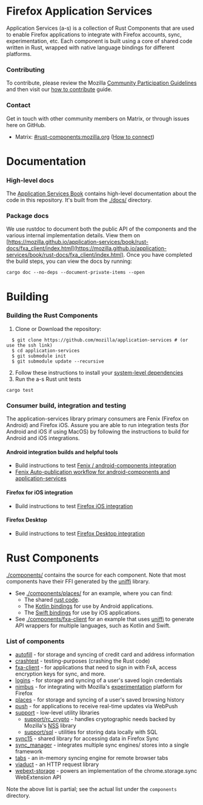 # Firefox Application Services

Application Services (a-s) is a collection of Rust Components that are used to enable Firefox applications to integrate with Firefox accounts, sync, experimentation, etc. Each component is built using a core of shared code written in Rust, wrapped with native language bindings for different platforms.

### Contributing
To contribute, please review the Mozilla [Community Participation Guidelines](https://www.mozilla.org/en-US/about/governance/policies/participation/) and then visit our [how to contribute](docs/contributing.md) guide.

### Contact
Get in touch with other community members on Matrix, or through issues here on GitHub.
- Matrix: [#rust-components:mozilla.org](https://chat.mozilla.org/#/room/#rust-components:mozilla.org) ([How to connect](https://wiki.mozilla.org/Matrix#Connect_to_Matrix))

# Documentation

### High-level docs

The [Application Services Book](https://mozilla.github.io/application-services/book/index.html) contains high-level documentation about the code in this repository.  It's built from the [./docs/](docs) directory.

### Package docs

We use rustdoc to document both the public API of the components and the various internal implementation details.  View them on [https://mozilla.github.io/application-services/book/rust-docs/fxa_client/index.html](https://mozilla.github.io/application-services/book/rust-docs/fxa_client/index.html).  Once you have completed the build steps, you can view the docs by running:

```shell
cargo doc --no-deps --document-private-items --open
```

# Building

### Building the Rust Components
1. Clone or Download the repository:
```shell
  $ git clone https://github.com/mozilla/application-services # (or use the ssh link)
  $ cd application-services
  $ git submodule init
  $ git submodule update --recursive
  ```
2. Follow these instructions to install your [system-level dependencies](docs/building.md#building-application-services)
3. Run the a-s Rust unit tests
```shell
cargo test
```

### Consumer build, integration and testing
The application-services library primary consumers are Fenix (Firefox on Android) and Firefox iOS. Assure you are able to run integration tests (for Android and iOS if using MacOS) by following the instructions to build for Android and iOS integrations.  

#### Android integration builds and helpful tools
* Build instructions to test [Fenix / android-components integration](docs/building.md#building-for-fenix)
* [Fenix Auto-publication workflow for android-components and application-services](https://github.com/mozilla-mobile/fenix/#auto-publication-workflow-for-android-components-and-application-services)


#### Firefox for iOS integration
* Build instructions to test [Firefox iOS integration](docs/building.md#building-for-firefox-ios)

#### Firefox Desktop
* Build instructions to test [Firefox Desktop integration](docs/building.md#building-for-firefox-desktop)

# Rust Components

[./components/](components) contains the source for each component. Note that most components have their FFI generated
by the [uniffi](https://github.com/mozilla/uniffi-rs/) library.
* See [./components/places/](components/places) for an example, where you can
    find:
  * The shared [rust code](components/places/src).
  * The [Kotlin bindings](components/places/android) for use by Android
      applications.
  * The [Swift bindings](components/places/ios) for use by iOS applications.
* See [./components/fxa-client](components/fxa-client) for an example that uses
    [uniffi](https://github.com/mozilla/uniffi-rs/) to generate API wrappers for
    multiple languages, such as Kotlin and Swift.

### List of components
* [autofill](components/autofill) - for storage and syncing of credit card and
  address information
* [crashtest](components/crashtest) - testing-purposes (crashing the Rust code)
* [fxa-client](components/fxa-client) - for applications that need to sign in
  with FxA, access encryption keys for sync, and more.
* [logins](components/logins) - for storage and syncing of a user's saved login
  credentials
* [nimbus](components/nimbus) - for integrating with Mozilla's [experimentation](https://mozilla.github.io/experimenter-docs/) platform for Firefox
* [places](components/places) - for storage and syncing of a user's saved
  browsing history
* [push](components/push) - for applications to receive real-time updates via
  WebPush
* [support](components/support) - low-level utility libraries
  * [support/rc_crypto](components/rc_crypto) - handles cryptographic needs backed by Mozilla's
    [NSS](https://developer.mozilla.org/en-US/docs/Mozilla/Projects/NSS) library
  * [support/sql](components/support/sql) - utilities for storing data locally
    with SQL
* [sync15](components/sync15) - shared library for accessing data in Firefox
  Sync
* [sync_manager](components/sync_manager) - integrates multiple sync engines/
  stores into a single framework
* [tabs](components/tabs) - an in-memory syncing engine for remote browser tabs
* [viaduct](components/viaduct) - an HTTP request library
* [webext-storage](components/webext-storage) - powers an implementation of the
chrome.storage.sync WebExtension API

Note the above list is partial; see the actual list under the `components` directory.
